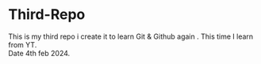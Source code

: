 # Third-Repo
This is my third repo i create it to learn Git &amp; Github again . This time I learn from YT.
<br>
Date 4th feb 2024.
